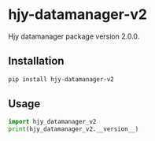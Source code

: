 # hjy-datamanager-v2

Hjy datamanager package version 2.0.0.

## Installation

```bash
pip install hjy-datamanager-v2
```

## Usage

```python
import hjy_datamanager_v2
print(hjy_datamanager_v2.__version__)
```
